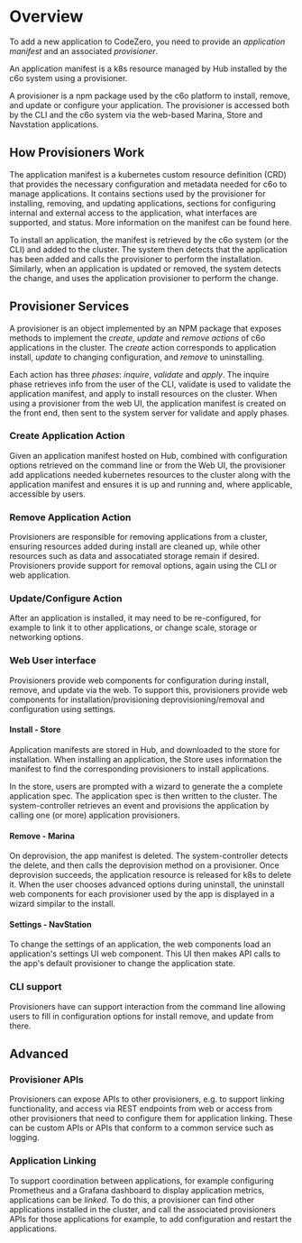 # Overview

To add a new application to CodeZero, you need to provide an *application manifest* and an associated *provisioner*.

An application manifest is a k8s resource managed by Hub installed by the c6o system using a provisioner.

A provisioner is a npm package used by the c6o platform to install, remove, and update or configure your application. The provisioner is accessed both by the  CLI and the c6o system via the web-based Marina, Store and Navstation applications.

## How Provisioners Work

The application manifest is a kubernetes custom resource definition (CRD) that provides the necessary configuration and metadata needed for c6o to manage applications. It contains sections used by the provisioner for installing, removing, and updating applications, sections for configuring internal and external access to the application, what interfaces are supported, and status. More information on the manifest can be found here.

To install an application, the manifest is retrieved by the c6o system (or the CLI) and added to the cluster. The system then detects that the application has been added and calls the provisioner to perform the installation. Similarly, when an application is updated or removed, the system detects the change, and uses the application provisioner to perform the change.

## Provisioner Services

A provisioner is an object implemented by an NPM package that exposes methods to implement the *create*, *update* and *remove* *actions* of c6o applications in the cluster. The *create* action corresponds to application install, *update* to changing configuration, and *remove* to uninstalling.

Each action has three *phases*: *inquire*, *validate* and *apply*.  The inquire phase retrieves info from the user of the CLI, validate is used to validate the application manifest, and apply to install resources on the cluster.  When using a provisioner from the web UI, the application manifest is created on the front end, then sent to the system server for validate and apply phases.

### Create Application Action

Given an application manifest hosted on Hub, combined with configuration options retrieved on the command line or from the Web UI, the provisioner add applications needed kubernetes resources to the cluster along with the application manifest and ensures it is up and running and, where applicable, accessible by users.

### Remove Application Action

Provisioners are responsible for removing applications from a cluster, ensuring resources added during install are cleaned up, while other resources such as data and assocatiated storage remain if desired. Provisioners provide support for removal options, again using the CLI or web application.

### Update/Configure Action

After an application is installed, it may need to be re-configured, for example to link it to other applications, or change scale, storage or networking options.

### Web User interface

Provisioners provide web components for configuration during install, remove, and update via the web. To support this, provisioners provide web components for installation/provisioning deprovisioning/removal and configuration using settings.

#### Install - Store

Application manifests are stored in Hub, and downloaded to the store for installation. When installing an application, the Store uses information the manifest to find the corresponding provisioners to install applications.

In the store, users are prompted with a wizard to generate the a complete application spec. The application spec is then written to the cluster. The system-controller retrieves an event and provisions the application by calling one (or more) application provisioners.

#### Remove - Marina

On deprovision, the app manifest is deleted. The system-controller detects the delete, and then calls the deprovision method on a provisioner. Once deprovision succeeds, the application resource is released for k8s to delete it. When the user chooses advanced options during uninstall, the uninstall web components for each provisioner used by the app is displayed in a wizard simpilar to the install.

#### Settings - NavStation

To change the settings of an application, the web components load an application's settings UI web component. This UI then makes API calls to the app's default provisioner to change the application state.

### CLI support

Provisioners have can support interaction from the command line allowing users to fill in configuration options for install remove, and update from there.

## Advanced

### Provisioner APIs

Provisioners can expose APIs to other provisioners, e.g. to support linking functionality, and access via REST endpoints from web or access from other provisioners that need to configure them for application linking. These can be custom APIs or APIs that conform to a common service such as logging.

### Application Linking

To support coordination between applications, for example configuring Prometheus and a Grafana dashboard to display application metrics, applications can be *linked*. To do this, a provisioner can find other applications installed in the cluster, and call the associated provisioners APIs for those applications for example, to add configuration and restart the applications.
